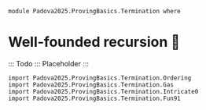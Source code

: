 ```
module Padova2025.ProvingBasics.Termination where
```

# Well-founded recursion 🚧

::: Todo :::
Placeholder
:::

```
import Padova2025.ProvingBasics.Termination.Ordering
import Padova2025.ProvingBasics.Termination.Gas
import Padova2025.ProvingBasics.Termination.Intricate0
import Padova2025.ProvingBasics.Termination.Fun91
```
